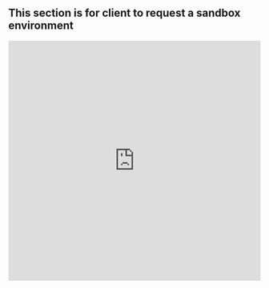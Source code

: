 ## This section is for client to request a sandbox environment

<iframe width="640px" height="480px" src="https://forms.office.com/Pages/ResponsePage.aspx?id=HzqHEY1MDUWN--N6LiVX-NBolnRyphVHpY-2V-oNlVRUQk03MUUxSUFSRFAwVUJFWVQ0N0pHV1dBRy4u&embed=true" frameborder="0" marginwidth="0" marginheight="0" style="border: none; max-width:100%; max-height:100vh" allowfullscreen webkitallowfullscreen mozallowfullscreen msallowfullscreen> </iframe>
